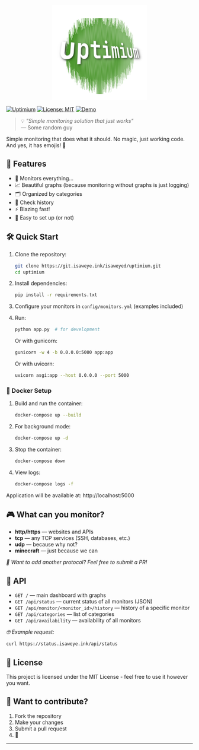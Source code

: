 <div align="center">
  <img src="static/logo.png" alt="Uptimium Logo" width="256">
</div>

[![Uptimium](https://img.shields.io/badge/Uptimium-v1.0.1-success)](https://git.isaweye.ink/isaweyed/uptimium)
[![License: MIT](https://img.shields.io/badge/License-MIT-brightgreen.svg)](http://www.MIT.net/)
[![Demo](https://img.shields.io/badge/🚀-Live_Demo-9cf?style=flat-square)](https://status.isaweye.ink)

> 💡 *"Simple monitoring solution that just works"*  
> — Some random guy

Simple monitoring that does what it should. No magic, just working code. And yes, it has emojis! 🎉

## 🎯 Features

- 🚀 Monitors everything...
- 📈 Beautiful graphs (because monitoring without graphs is just logging)
- 🗂️ Organized by categories
- 🔔 Check history
- ⚡ Blazing fast!
- 🦄 Easy to set up (or not)

## 🛠️ Quick Start

1. Clone the repository:
   ```bash
   git clone https://git.isaweye.ink/isaweyed/uptimium.git
   cd uptimium
   ```

2. Install dependencies:
   ```bash
   pip install -r requirements.txt
   ```

3. Configure your monitors in `config/monitors.yml` (examples included)

4. Run:
   ```bash
   python app.py  # for development
   ```

   Or with gunicorn:
   ```bash
   gunicorn -w 4 -b 0.0.0.0:5000 app:app
   ```
   
   Or with uvicorn:
   ```bash
   uvicorn asgi:app --host 0.0.0.0 --port 5000
   ```

### 🐳 Docker Setup

1. Build and run the container:
   ```bash
   docker-compose up --build
   ```

2. For background mode:
   ```bash
   docker-compose up -d
   ```

3. Stop the container:
   ```bash
   docker-compose down
   ```

4. View logs:
   ```bash
   docker-compose logs -f
   ```

Application will be available at: http://localhost:5000

## 🎮 What can you monitor?

- **http/https** — websites and APIs
- **tcp** — any TCP services (SSH, databases, etc.)
- **udp** — because why not?
- **minecraft** — just because we can

*🔌 Want to add another protocol? Feel free to submit a PR!*

## 🔌 API

- `GET /` — main dashboard with graphs
- `GET /api/status` — current status of all monitors (JSON)
- `GET /api/monitor/<monitor_id>/history` — history of a specific monitor
- `GET /api/categories` — list of categories
- `GET /api/availability` — availability of all monitors

*🤓 Example request:*
```bash
curl https://status.isaweye.ink/api/status
```

## 📜 License

This project is licensed under the MIT License - feel free to use it however you want.

## 🤝 Want to contribute?

1. Fork the repository
2. Make your changes
3. Submit a pull request
4. 🍻

---
